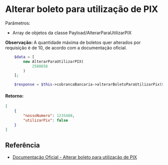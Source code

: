 # Alterar boleto para utilização de PIX

Parâmetros:
- Array de objetos da classe Payload/AlterarParaUtilizarPIX

<b>Observação: </b>A quantidade máxima de boletos quer alterados por requisição é de 10, de acordo com a documentação oficial.

```php
    $data = [
        new AlterarParaUtilizarPIX(
            2588658
        )
    ];

    $response = $this->cobrancaBancaria->alterarBoletoParaUtilizarPix($data);
```

#### Retorno:

```json
[
    {
        "nossoNumero": 1235488,
        "utilizarPix": false
    }
]
```

## Referência

- [Documentação Oficial - Alterar boleto para utilização de PIX](https://documenter.getpostman.com/view/20565799/Uzs6yNhe#7c234842-1c26-4351-b7b1-a27e0d96c279)